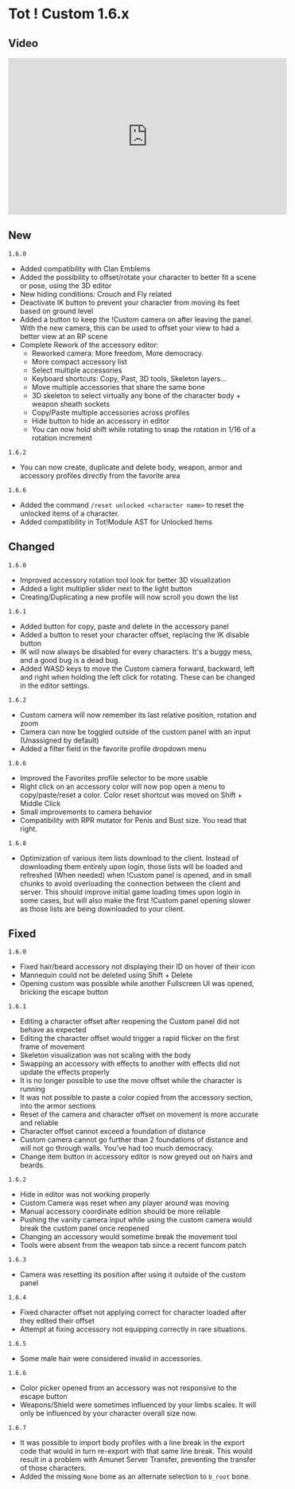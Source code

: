 # Tot ! Custom 1.6.x

## Video
<iframe width="560" height="315" src="https://www.youtube.com/embed/UMiA0THxBWQ?si=UYKzZQvdGBxQiVKG" title="YouTube video player" frameborder="0" allow="accelerometer; autoplay; clipboard-write; encrypted-media; gyroscope; picture-in-picture; web-share" referrerpolicy="strict-origin-when-cross-origin" allowfullscreen></iframe>

## New
`1.6.0`
- Added compatibility with Clan Emblems
- Added the possibility to offset/rotate your character to better fit a scene or pose, using the 3D editor
- New hiding conditions: Crouch and Fly related
- Deactivate IK button to prevent your character from moving its feet based on ground level
- Added a button to keep the !Custom camera on after leaving the panel. With the new camera, this can be used to offset your view to had a better view at an RP scene
- Complete Rework of the accessory editor:
    - Reworked camera: More freedom, More democracy.
    - More compact accessory list
    - Select multiple accessories
    - Keyboard shortcuts: Copy, Past, 3D tools, Skeleton layers...
    - Move multiple accessories that share the same bone
    - 3D skeleton to select virtually any bone of the character body + weapon sheath sockets
    - Copy/Paste multiple accessories across profiles
    - Hide button to hide an accessory in editor
    - You can now hold shift while rotating to snap the rotation in 1/16 of a rotation increment

`1.6.2`
- You can now create, duplicate and delete body, weapon, armor and accessory profiles directly from the favorite area

`1.6.6`
- Added the command `/reset unlocked <character name>` to reset the unlocked items of a character.
- Added compatibility in Tot!Module AST for Unlocked Items

## Changed

`1.6.0`
- Improved accessory rotation tool look for better 3D visualization
- Added a light multiplier slider next to the light button
- Creating/Duplicating a new profile will now scroll you down the list

`1.6.1`
- Added button for copy, paste and delete in the accessory panel
- Added a button to reset your character offset, replacing the IK disable button
- IK will now always be disabled for every characters. It's a buggy mess, and a good bug is a dead bug. 
- Added WASD keys to move the Custom camera forward, backward, left and right when holding the left click for rotating. These can be changed in the editor settings.

`1.6.2`
- Custom camera will now remember its last relative position, rotation and zoom
- Camera can now be toggled outside of the custom panel with an input (Unassigned by default)
- Added a filter field in the favorite profile dropdown menu

`1.6.6`
- Improved the Favorites profile selector to be more usable
- Right click on an accessory color will now pop open a menu to copy/paste/reset a color. Color reset shortcut was moved on Shift + Middle Click
- Small improvements to camera behavior
- Compatibility with RPR mutator for Penis and Bust size. You read that right.

`1.6.8`
- Optimization of various item lists download to the client. Instead of downloading them entirely upon login, those lists will be loaded and refreshed (When needed) when !Custom panel is opened, and in small chunks to avoid overloading the connection between the client and server. This should improve initial game loading times upon login in some cases, but will also make the first !Custom panel opening slower as those lists are being downloaded to your client.

## Fixed
`1.6.0`
- Fixed hair/beard accessory not displaying their ID on hover of their icon
- Mannequin could not be deleted using Shift + Delete
- Opening custom was possible while another Fullscreen UI was opened, bricking the escape button

`1.6.1`
- Editing a character offset after reopening the Custom panel did not behave as expected
- Editing the character offset would trigger a rapid flicker on the first frame of movement
- Skeleton visualization was not scaling with the body
- Swapping an accessory with effects to another with effects did not update the effects properly
- It is no longer possible to use the move offset while the character is running
- It was not possible to paste a color copied from the accessory section, into the armor sections
- Reset of the camera and character offset on movement is more accurate and reliable
- Character offset cannot exceed a foundation of distance
- Custom camera cannot go further than 2 foundations of distance and will not go through walls. You've had too much democracy.
- Change item button in accessory editor is now greyed out on hairs and beards. 

`1.6.2`
- Hide in editor was not working properly
- Custom Camera was reset when any player around was moving
- Manual accessory coordinate edition should be more reliable
- Pushing the vanity camera input while using the custom camera would break the custom panel once reopened
- Changing an accessory would sometime break the movement tool
- Tools were absent from the weapon tab since a recent funcom patch

`1.6.3`
- Camera was resetting its position after using it outside of the custom panel

`1.6.4`
- Fixed character offset not applying correct for character loaded after they edited their offset
- Attempt at fixing accessory not equipping correctly in rare situations.

`1.6.5`
- Some male hair were considered invalid in accessories.

`1.6.6`
- Color picker opened from an accessory was not responsive to the escape button
- Weapons/Shield were sometimes influenced by your limbs scales. It will only be influenced by your character overall size now.

`1.6.7`
- It was possible to import body profiles with a line break in the export code that would in turn re-export with that same line break. This would result in a problem with Amunet Server Transfer, preventing the transfer of those characters.
- Added the missing `None` bone as an alternate selection to `b_root` bone.